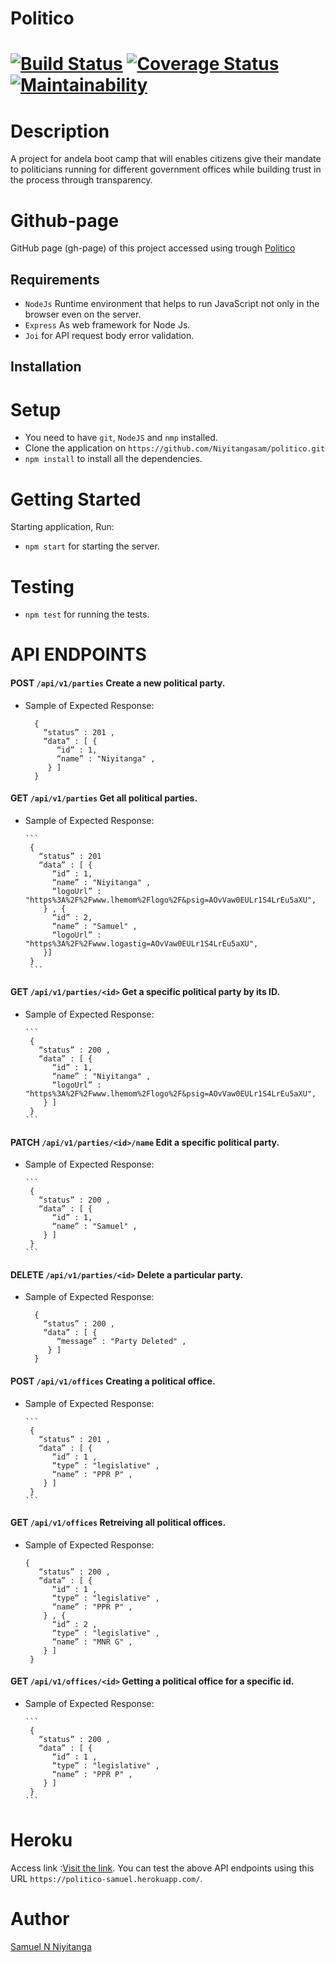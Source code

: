 # Politico 

[![Build Status](https://travis-ci.org/Niyitangasam/politico.svg?branch=develop)](https://travis-ci.org/Niyitangasam/politico) [![Coverage Status](https://coveralls.io/repos/github/Niyitangasam/politico/badge.svg?branch=develop)](https://coveralls.io/github/Niyitangasam/politico?branch=develop) [![Maintainability](https://api.codeclimate.com/v1/badges/821a7bda21296c607746/maintainability)](https://codeclimate.com/github/Niyitangasam/politico/maintainability)
============

# Description

A project for andela boot camp that will enables citizens give their mandate to politicians running for different government offices while building trust in the process through transparency.



# Github-page
GitHub page (gh-page) of this project accessed using trough  [Politico](https://niyitangasam.github.io/politico/UI/)




## Requirements

* `NodeJs` Runtime environment that helps to run JavaScript not only in the browser even on the server.
* `Express` As web framework for Node Js.
* `Joi` for API request body error validation.


## Installation



# Setup
- You need to have `git`, `NodeJS` and `nmp` installed.
- Clone the application on `https://github.com/Niyitangasam/politico.git`
- `npm install` to install all the dependencies.



# Getting Started
Starting application, Run:
* `npm start` for starting the server.

# Testing

* `npm test` for running the tests.

# API ENDPOINTS

#### POST `/api/v1/parties` Create a new political party.

* Sample of Expected Response:

     ```
       {
  		 “status” : 201 ,
         “data” : [ {
            “id” : 1,
            “name” : "Niyitanga" ,
          } ]
       }

     ```

#### GET `/api/v1/parties` Get all political parties.

* Sample of Expected Response:

      ``` 
       {
  		 “status” : 201 
         “data” : [ {
            “id” : 1,
            “name” : "Niyitanga" ,
            “logoUrl” : "https%3A%2F%2Fwww.lhemom%2Flogo%2F&psig=AOvVaw0EULr1S4LrEu5aXU",
          } , {
            “id” : 2,
            “name” : "Samuel" ,
            “logoUrl” : "https%3A%2F%2Fwww.logastig=AOvVaw0EULr1S4LrEu5aXU",
          }]
       }
       ```

#### GET `/api/v1/parties/<id>` Get a specific political party by its ID.

* Sample of Expected Response:

      ```
       {
  		 “status” : 200 ,
         “data” : [ {
            “id” : 1,
            “name” : "Niyitanga" ,
            “logoUrl” : "https%3A%2F%2Fwww.lhemom%2Flogo%2F&psig=AOvVaw0EULr1S4LrEu5aXU",
          } ]
       }
      ```

#### PATCH `/api/v1/parties/<id>/name` Edit a specific political party.

* Sample of Expected Response:

      ```
       {
  		 “status” : 200 ,
         “data” : [ {
            “id” : 1,
            “name” : "Samuel" ,
          } ]
       }
      ```

#### DELETE `/api/v1/parties/<id>` Delete a particular party.

* Sample of Expected Response:

     ```
       {
  		 “status” : 200 ,
         “data” : [ {
            “message” : "Party Deleted" ,
          } ]
       }
     ```

#### POST `/api/v1/offices` Creating a political office.

* Sample of Expected Response:

      ```  
       {
  		 “status” : 201 ,
         “data” : [ {
            “id” : 1 ,
            “type” : "legislative" ,
            “name” : "PPR P" ,
          } ]
       }
      ```

#### GET `/api/v1/offices` Retreiving all political offices.

 * Sample of Expected Response:

      ```
      {
  		 “status” : 200 ,
         “data” : [ {
            “id” : 1 ,
            “type” : "legislative" ,
            “name” : "PPR P" ,
          } , {
            “id” : 2 ,
            “type” : "legislative" ,
            “name” : "MNR G" ,
          } ]
       }
      ```

#### GET `/api/v1/offices/<id>` Getting a political office for a specific id.

* Sample of Expected Response:

      ``` 
       {
  		 “status” : 200 ,
         “data” : [ {
            “id” : 1 ,
            “type” : "legislative" ,
            “name” : "PPR P" ,
          } ]
       }
      ```



# Heroku

Access link :[Visit the link](https://politico-samuel.herokuapp.com/). You can test the above API endpoints using this  URL `https://politico-samuel.herokuapp.com/`.


# Author

[Samuel N Niyitanga](https://github.com/Niyitangasam)
